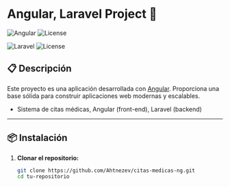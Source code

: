 # Angular, Laravel Project 🚀

![Angular](https://img.shields.io/badge/Angular-v15.1.1-red?style=flat-square)
![License](https://img.shields.io/badge/license-MIT-blue?style=flat-square)

![Laravel](https://img.shields.io/badge/Angular-v10.10-red?style=flat-square)
![License](https://img.shields.io/badge/license-MIT-blue?style=flat-square)

## 📋 Descripción
   
Este proyecto es una aplicación desarrollada con [Angular](https://angular.io/). Proporciona una base sólida para construir aplicaciones web modernas y escalables.

- Sistema de citas médicas, Angular (front-end), Laravel (backend)

---

## 📦 Instalación

1. **Clonar el repositorio:**

   ```bash
   git clone https://github.com/Ahtnezev/citas-medicas-ng.git
   cd tu-repositorio

